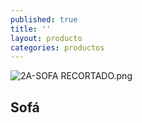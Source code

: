 ```yaml
---
published: true
title: ''
layout: producto
categories: productos
---
```

![2A-SOFA RECORTADO.png]({{site.baseurl}}/media/2A-SOFA%20RECORTADO.png)

## Sofá
